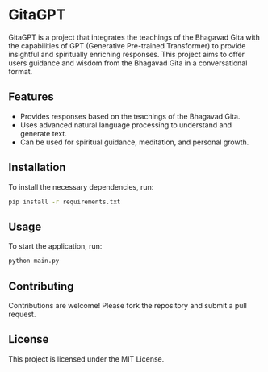 # GitaGPT

GitaGPT is a project that integrates the teachings of the Bhagavad Gita with the capabilities of GPT (Generative Pre-trained Transformer) to provide insightful and spiritually enriching responses. This project aims to offer users guidance and wisdom from the Bhagavad Gita in a conversational format.

## Features

- Provides responses based on the teachings of the Bhagavad Gita.
- Uses advanced natural language processing to understand and generate text.
- Can be used for spiritual guidance, meditation, and personal growth.

## Installation

To install the necessary dependencies, run:

```bash
pip install -r requirements.txt
```

## Usage

To start the application, run:

```bash
python main.py
```

## Contributing

Contributions are welcome! Please fork the repository and submit a pull request.

## License

This project is licensed under the MIT License.

